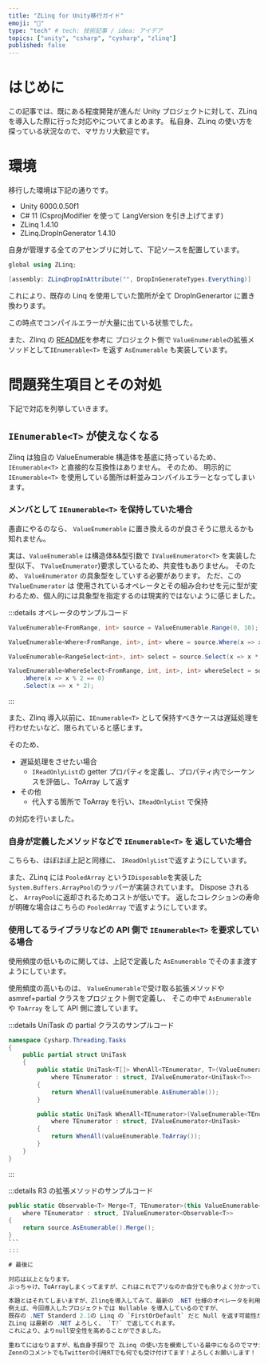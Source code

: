```yaml
---
title: "ZLinq for Unity移行ガイド"
emoji: "🤖"
type: "tech" # tech: 技術記事 / idea: アイデア
topics: ["unity", "csharp", "cysharp", "zlinq"]
published: false
---
```


# はじめに

この記事では、既にある程度開発が進んだ Unity プロジェクトに対して、ZLinq を導入した際に行った対応やについてまとめます。
私自身、ZLinq の使い方を探っている状況なので、マサカリ大歓迎です。

# 環境

移行した環境は下記の通りです。

- Unity 6000.0.50f1
- C# 11 (CsprojModifier を使って LangVersion を引き上げてます)
- ZLinq 1.4.10
- ZLinq.DropInGenerator 1.4.10

自身が管理する全てのアセンブリに対して、下記ソースを配置しています。

```cs
global using ZLinq;

[assembly: ZLinqDropInAttribute("", DropInGenerateTypes.Everything)]
```

これにより、既存の Linq を使用していた箇所が全て DropInGenerartor に置き換わります。

この時点でコンパイルエラーが大量に出ている状態でした。

また、Zlinq の [README](https://github.com/Cysharp/ZLinq?tab=readme-ov-file#unity)を参考に プロジェクト側で `ValueEnumerable`の拡張メソッドとして`IEnumerable<T>` を返す `AsEnumerable` も実装しています。


# 問題発生項目とその対処

下記で対応を列挙していきます。

## `IEnumerable<T>` が使えなくなる

Zlinq は独自の ValueEnumerable 構造体を基底に持っているため、`IEnumerable<T>` と直接的な互換性はありません。
そのため、 明示的に `IEnumerable<T>` を使用している箇所は軒並みコンパイルエラーとなってしまいます。

### メンバとして `IEnumerable<T>` を保持していた場合

愚直にやるのなら、 `ValueEnumerable` に置き換えるのが良さそうに思えるかも知れません。

実は、`ValueEnumerable` は構造体&&型引数で `IValueEnumerator<T>` を実装した型(以下、 `TValueEnumerator`)要求しているため、共変性もありません。
そのため、 `ValueEnumerator` の具象型をしていする必要があります。
ただ、この `TValueEnumerator` は 使用されているオペレータとその組み合わせを元に型が変わるため、個人的には具象型を指定するのは現実的ではないように感じました。

:::details オペレータのサンプルコード

```cs
ValueEnumerable<FromRange, int> source = ValueEnumerable.Range(0, 10);

ValueEnumerable<Where<FromRange, int>, int> where = source.Where(x => x % 2 == 0);

ValueEnumerable<RangeSelect<int>, int> select = source.Select(x => x * 2);

ValueEnumerable<WhereSelect<FromRange, int, int>, int> whereSelect = source
    .Where(x => x % 2 == 0)
    .Select(x => x * 2);
```

:::

また、Zlinq 導入以前に、`IEnumerable<T>` として保持すべきケースは遅延処理を行わせたいなど、限られていると感じます。

そのため、

- 遅延処理をさせたい場合
  - `IReadOnlyList`の getter プロパティを定義し、プロパティ内でシーケンスを評価し、ToArray して返す
- その他
  - 代入する箇所で ToArray を行い、`IReadOnlyList` で保持

の対応を行いました。

### 自身が定義したメソッドなどで `IEnumerable<T>` を 返していた場合

こちらも、ほぼほぼ上記と同様に、 `IReadOnlyList`で返すようにしています。

また、ZLinq には `PooledArray` という`IDisposable`を実装した`System.Buffers.ArrayPool`のラッパーが実装されています。
Dispose されると、 `ArrayPool`に返却されるためコストが低いです。
返したコレクションの寿命が明確な場合はこちらの `PooledArray` で返すようにしています。

### 使用してるライブラリなどの API 側で `IEnumerable<T>` を要求している場合

使用頻度の低いものに関しては、上記で定義した `AsEnumerable` でそのまま渡すようにしています。

使用頻度の高いものは、 `ValueEnumerable`で受け取る拡張メソッドや asmref+partial クラスをプロジェクト側で定義し、
そこの中で `AsEnumerable` や `ToArray` をして API 側に渡しています。

:::details UniTask の partial クラスのサンプルコード

```cs
namespace Cysharp.Threading.Tasks
{
    public partial struct UniTask
    {
        public static UniTask<T[]> WhenAll<TEnumerator, T>(ValueEnumerable<TEnumerator, UniTask<T>> valueEnumerable)
            where TEnumerator : struct, IValueEnumerator<UniTask<T>>
        {
            return WhenAll(valueEnumerable.AsEnumerable());
        }

        public static UniTask WhenAll<TEnumerator>(ValueEnumerable<TEnumerator, UniTask> valueEnumerable)
            where TEnumerator : struct, IValueEnumerator<UniTask>
        {
            return WhenAll(valueEnumerable.ToArray());
        }
    }
}
```

:::

:::details R3 の拡張メソッドのサンプルコード

````cs
public static Observable<T> Merge<T, TEnumerator>(this ValueEnumerable<TEnumerator, Observable<T>> source)
    where TEnumerator : struct, IValueEnumerator<Observable<T>>
{
    return source.AsEnumerable().Merge();
}
```
:::

# 最後に

対応は以上となります。
ぶっちゃけ、ToArrayしまくってますが、これはこれでアリなのか自分でも余りよく分かっていません。

本題とはそれてしまいますが、Zlinqを導入してみて、最新の .NET 仕様のオペレータを利用できるのが個人的に良かったと感じました。
例えば、今回導入したプロジェクトでは Nullable を導入しているのですが、
既存の .NET Standerd 2.1の Linq の `FirstOrDefault` だと Null を返す可能性があるに `T` で返していました。
ZLinq は最新の .NET よろしく、 `T?` で返してくれます。
これにより、よりnull安全性を高めることができました。

重ねてにはなりますが、私自身手探りで ZLinq の使い方を模索している最中になるのでマサカリ大歓迎です！
ZennのコメントでもTwitterの引用RTでも何でも受け付けてます！よろしくお願いします！